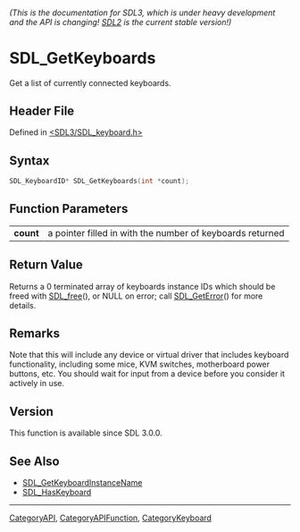 ###### (This is the documentation for SDL3, which is under heavy development and the API is changing! [SDL2](https://wiki.libsdl.org/SDL2/) is the current stable version!)
# SDL_GetKeyboards

Get a list of currently connected keyboards.

## Header File

Defined in [<SDL3/SDL_keyboard.h>](https://github.com/libsdl-org/SDL/blob/main/include/SDL3/SDL_keyboard.h)

## Syntax

```c
SDL_KeyboardID* SDL_GetKeyboards(int *count);
```

## Function Parameters

|               |                                                           |
| ------------- | --------------------------------------------------------- |
| **count**     | a pointer filled in with the number of keyboards returned |

## Return Value

Returns a 0 terminated array of keyboards instance IDs which should be
freed with [SDL_free](SDL_free)(), or NULL on error; call
[SDL_GetError](SDL_GetError)() for more details.

## Remarks

Note that this will include any device or virtual driver that includes
keyboard functionality, including some mice, KVM switches, motherboard
power buttons, etc. You should wait for input from a device before you
consider it actively in use.

## Version

This function is available since SDL 3.0.0.

## See Also

- [SDL_GetKeyboardInstanceName](SDL_GetKeyboardInstanceName)
- [SDL_HasKeyboard](SDL_HasKeyboard)

----
[CategoryAPI](CategoryAPI), [CategoryAPIFunction](CategoryAPIFunction), [CategoryKeyboard](CategoryKeyboard)

